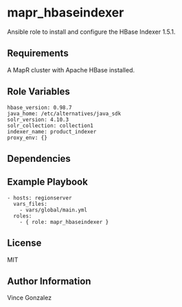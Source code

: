 mapr_hbaseindexer
=========

Ansible role to install and configure the HBase Indexer 1.5.1.

Requirements
------------

A MapR cluster with Apache HBase installed.

Role Variables
--------------

	hbase_version: 0.98.7
	java_home: /etc/alternatives/java_sdk
	solr_version: 4.10.3
	solr_collection: collection1
	indexer_name: product_indexer
	proxy_env: {}

Dependencies
------------

Example Playbook
----------------

	- hosts: regionserver
	  vars_files:
	    - vars/global/main.yml
	  roles:
	    - { role: mapr_hbaseindexer }

License
-------

MIT

Author Information
------------------

Vince Gonzalez
